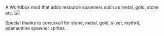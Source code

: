 A Worldbox mod that adds resource spawners such as metal, gold, stone etc.
[![](https://gamebanana.com/mods/embeddables/617331?type=large)](https://gamebanana.com/mods/617331)

Special thanks to core.skull for stone, metal, gold, silver, mythril, adamantine spawner sprites.